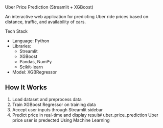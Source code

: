 Uber Price Prediction (Streamlit + XGBoost)

An interactive web application for predicting Uber ride prices based on distance, traffic, and availability of cars.

Tech Stack
- Language: Python
- Libraries:
  - Streamlit
  - XGBoost
  - Pandas, NumPy
  - Scikit-learn
- Model: XGBRegressor


## How It Works
1. Load dataset and preprocess data
2. Train XGBoost Regressor on training data
3. Accept user inputs through Streamlit sidebar
4. Predict price in real-time and display result# uber_price_prediction
Uber price user is predected Using Machine Learning
